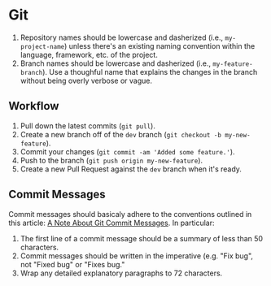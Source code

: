 Git
===

1.  Repository names should be lowercase and dasherized
    (i.e., `my-project-name`) unless there's an existing naming convention
    within the language, framework, etc. of the project.
2.  Branch names should be lowercase and dasherized
    (i.e., `my-feature-branch`). Use a thoughful name that explains the changes
    in the branch without being overly verbose or vague.

Workflow
--------

1.  Pull down the latest commits (`git pull`).
2.  Create a new branch off of the `dev` branch
    (`git checkout -b my-new-feature`).
3.  Commit your changes (`git commit -am 'Added some feature.'`).
4.  Push to the branch (`git push origin my-new-feature`).
5.  Create a new Pull Request against the `dev` branch when it's ready.


Commit Messages
---------------

Commit messages should basicaly adhere to the conventions outlined in this
article: [A Note About Git Commit Messages][ci -m]. In particular:

1. The first line of a commit message should be a summary of less than 50
   characters.
2. Commit messages should be written in the imperative (e.g. "Fix bug", not
   "Fixed bug" or "Fixes bug."
3. Wrap any detailed explanatory paragraphs to 72 characters.

[ci -m]: http://tbaggery.com/2008/04/19/a-note-about-git-commit-messages.html
